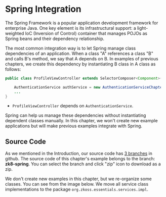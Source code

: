 # Spring Integration

The Spring Framework is a popular application development framework for
enterprise Java. One key element is its infrastructural support: a
light-weighted IoC (Inversion of Control) container that manages POJOs
as Spring beans and their dependency relationship.

The most common integration way is to let Spring manage class
dependencies of an application. When a class "A" references a class "B"
and calls B's method, we say that A depends on B. In examples of
previous chapters, we create this dependency by instantiating B class in
A class as follows:

```java
public class ProfileViewController extends SelectorComposer<Component>{

    AuthenticationService authService = new AuthenticationServiceChapter8Impl();
    ...
}
```

-   `ProfileViewController` depends on `AuthenticationService`.

Spring can help us manage these dependencies without instantiating
dependent classes manually. In this chapter, we won't create new example
applications but will make previous examples integrate with Spring.


## Source Code

As we mentioned in the Introduction, our source code has [ 3 branches](../project_structure.md)
in github. The source code of this chapter's example belongs to the
branch: **zk8-spring**. You can select the branch and click
"zip" icon to download as a zip.

We don't create new examples in this chapter, but we re-organize some
classes. You can see from the image below. We move all service class
implementations to the package `org.zkoss.essentials.services.impl`.





